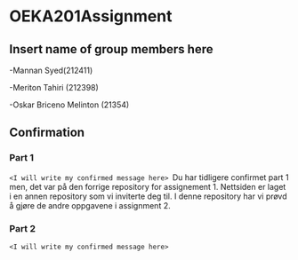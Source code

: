 # OEKA201Assignment

## Insert name of group members here

-Mannan Syed(212411)

-Meriton Tahiri (212398)

-Oskar Briceno Melinton (21354)


## Confirmation
### Part 1
`<I will write my confirmed message here> `Du har tidligere confirmet part 1 men, det var på den forrige repository for assignement 1. Nettsiden er laget i en annen repository som vi inviterte deg til. I denne repository har vi prøvd å gjøre de andre oppgavene i assignment 2.
### Part 2
`<I will write my confirmed message here> `





